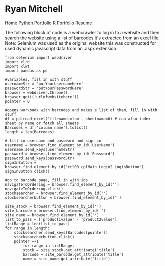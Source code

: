 # Ryan Mitchell
[Home](index.md)    [Python Portfolio](python.md)   [R Portfolio](R.md)   [Resume](resume.md)

The following block of code is a webcrawler to log in to a website and then search the website using a list of barcodes it's extracted from an excel file. 
Note: Selenium was used as the original website this was constructed for used dynamic javascript data from an .aspx extension.
```python3
from selenium import webdriver
import xlrd
import xlwt
import pandas as pd

#variables, fill in with stuff
usernameStr = 'putYourUsernameHere'
passwordStr = 'putYourPasswordHere'
browser = webdriver.Chrome()
browser.get(('urlofwebsitehere'))
pointer = 0

#opens workbook with barcodes and makes a list of them, fill in with stuff
df = pd.read_excel('filename.xlsm', sheetname=0) # can also index sheet by name or fetch all sheets
Barcodes = df['column name'].tolist()
length = len(Barcodes)

# fill in username and password and sign in
username = browser.find_element_by_id('UserName')
username.send_keys(usernameStr)
password = browser.find_element_by_id('Password')
password.send_keys(passwordStr)
signInButton = browser.find_element_by_id('ctl00_cplMain_Login2_LoginButton')
signInButton.click()

#go to barcode page, fill in with ids
navigateToOrdering = browser.find_element_by_id('')
navigateToOrdering.click()
stocksearcher = browser.find_element_by_id('')
stocksearcherbutton = browser.find_element_by_id('')

site_stock = browser.find_element_by_id('')
site_barcode = browser.find_element_by_id('')
site_name = browser.find_element_by_id('')
list_to_pass = ['product1value' - 'product2value']
listRange = len(list_to_pass)
for range in length:
	stocksearcher.send_keys(Barcodes[pointer])
	stocksearcherbutton.click()
	pointer =+1
		for range in listRange:
		stock = site_stock.get_attribute('title')
		barcode = site_barcode.get_attribute('title')
		name = site_name.get_attribute('title')
```
